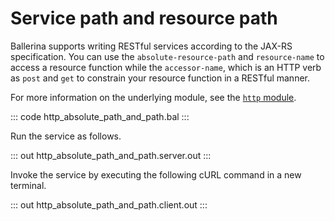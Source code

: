 # Service path and resource path

Ballerina supports writing RESTful services according to the JAX-RS specification. You can use the `absolute-resource-path` and `resource-name` to access a resource function while the `accessor-name`, which is an HTTP verb as `post` and `get` to constrain your resource function in a RESTful manner.

For more information on the underlying module, see the [`http` module](https://lib.ballerina.io/ballerina/http/latest/).

::: code http_absolute_path_and_path.bal :::

Run the service as follows.

::: out http_absolute_path_and_path.server.out :::

Invoke the service by executing the following cURL command in a new terminal.

::: out http_absolute_path_and_path.client.out :::
